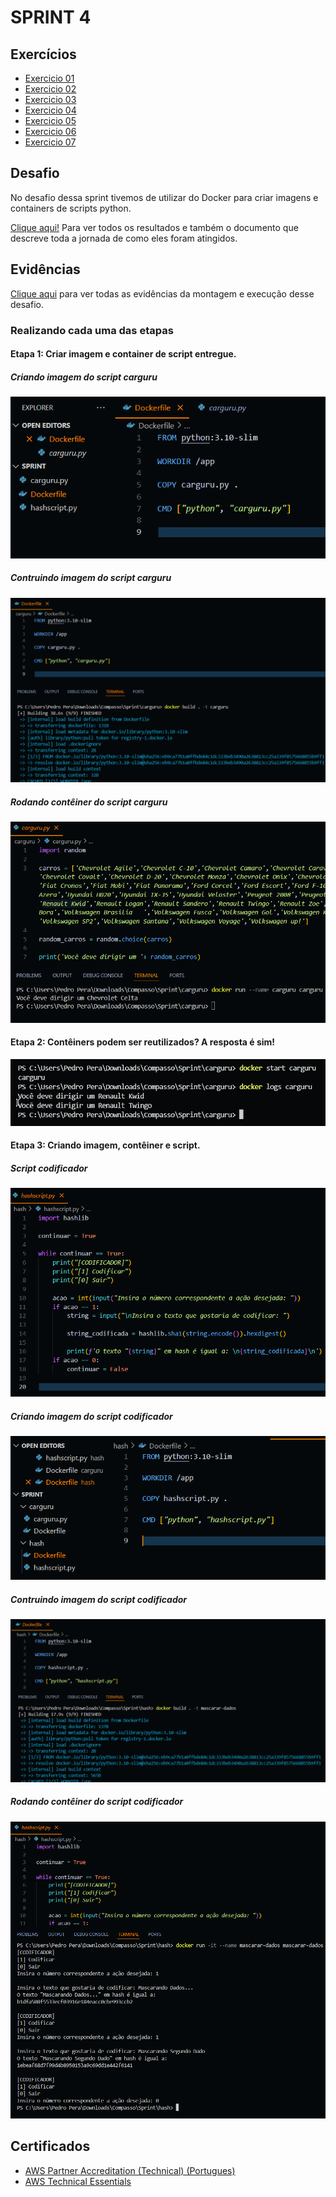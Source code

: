 # SPRINT 4

## Exercícios

- [Exercicio 01](exercicios/ex01.py)
- [Exercicio 02](exercicios/ex02.py)
- [Exercicio 03](exercicios/ex03.py)
- [Exercicio 04](exercicios/ex04.py)
- [Exercicio 05](exercicios/ex05.py)
- [Exercicio 06](exercicios/ex06.py)
- [Exercicio 07](exercicios/ex07.py)


## Desafio
No desafio dessa sprint tivemos de utilizar do Docker para criar imagens e containers de scripts python.

[Clique aqui!](desafio) Para ver todos os resultados e também o documento que descreve toda a jornada de como eles foram atingidos.

## Evidências
[Clique aqui](evidencias) para ver todas as evidências da montagem e execução desse desafio.

### Realizando cada uma das etapas

#### Etapa 1: Criar imagem e container de script entregue.

##### Criando imagem do script carguru
![Criando imagem do script carguru](evidencias/desafio/criando_imagem_carguru.png)

##### Contruindo imagem do script carguru
![Contruindo imagem do script carguru](evidencias/desafio/construindo_imagem_carguru.png)

##### Rodando contêiner do script carguru
![Rodando contêiner do script carguru](evidencias/desafio/rodando_container_carguru.png)

#### Etapa 2: Contêiners podem ser reutilizados? A resposta é sim!

![Reinciando container](evidencias/desafio/reiniciando_container.png)

#### Etapa 3: Criando imagem, contêiner e script.

##### Script codificador
![Script de codificação](evidencias/desafio/script_hash.png)

##### Criando imagem do script codificador
![Criando imagem do script codificador](evidencias/desafio/criando_imagem_hash.png)

##### Contruindo imagem do script codificador
![Contruindo imagem do script codificador](evidencias/desafio/construindo_imagem_hash.png)

##### Rodando contêiner do script codificador
![Rodando contêiner do script codificador](evidencias/desafio/rodando_container_hash.png)


## Certificados

- [AWS Partner Accreditation (Technical) (Portugues)](certificados/AWS_Partner_Accreditation_(Technical)_-_Certificate.pdf)
- [AWS Technical Essentials](certificados/AWS_Technical_Essentials_-_Certificate.pdf)
